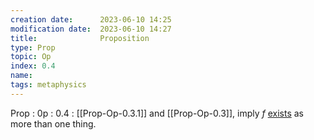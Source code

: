 ```yaml
---
creation date:		2023-06-10 14:25
modification date:	2023-06-10 14:27
title: 				Proposition
type: Prop
topic: Op
index: 0.4
name:
tags: metaphysics
---
```

Prop : 0p : 0.4 : [[Prop-Op-0.3.1]] and [[Prop-Op-0.3]], imply $f$ [exists](Def-TC-0.0-Existence.md) as more than one thing.